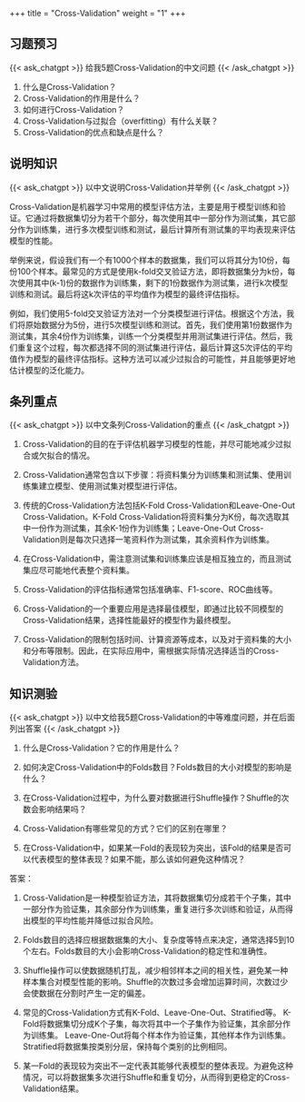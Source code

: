 +++
title = "Cross-Validation"
weight = "1"
+++
## 习题预习
{{< ask_chatgpt >}}
给我5题Cross-Validation的中文问题
{{< /ask_chatgpt >}}

1. 什么是Cross-Validation？
2. Cross-Validation的作用是什么？
3. 如何进行Cross-Validation？
4. Cross-Validation与过拟合（overfitting）有什么关联？
5. Cross-Validation的优点和缺点是什么？   

## 说明知识
{{< ask_chatgpt >}}
以中文说明Cross-Validation并举例
{{< /ask_chatgpt >}}

Cross-Validation是机器学习中常用的模型评估方法，主要是用于模型训练和验证。它通过将数据集切分为若干个部分，每次使用其中一部分作为测试集，其它部分作为训练集，进行多次模型训练和测试，最后计算所有测试集的平均表现来评估模型的性能。

举例来说，假设我们有一个有1000个样本的数据集，我们可以将其分为10份，每份100个样本。最常见的方式是使用k-fold交叉验证方法，即将数据集分为k份，每次使用其中(k-1)份的数据作为训练集，剩下的1份数据作为测试集，进行k次模型训练和测试。最后将这k次评估的平均值作为模型的最终评估指标。

例如，我们使用5-fold交叉验证方法对一个分类模型进行评估。根据这个方法，我们将原始数据分为5份，进行5次模型训练和测试。首先，我们使用第1份数据作为测试集，其余4份作为训练集，训练一个分类模型并用测试集进行评估。然后，我们重复这个过程，每次都选择不同的测试集进行评估，最后计算这5次评估的平均值作为模型的最终评估指标。这种方法可以减少过拟合的可能性，并且能够更好地估计模型的泛化能力。   

## 条列重点
{{< ask_chatgpt >}}
以中文条列Cross-Validation的重点
{{< /ask_chatgpt >}}

1. Cross-Validation的目的在于评估机器学习模型的性能，并尽可能地减少过拟合或欠拟合的情况。

2. Cross-Validation通常包含以下步骤：将资料集分为训练集和测试集、使用训练集建立模型、使用测试集对模型进行评估。

3. 传统的Cross-Validation方法包括K-Fold Cross-Validation和Leave-One-Out Cross-Validation。K-Fold Cross-Validation将资料集分为K份，每次选取其中一份作为测试集，其余K-1份作为训练集；Leave-One-Out Cross-Validation则是每次只选择一笔资料作为测试集，其余资料作为训练集。

4. 在Cross-Validation中，需注意测试集和训练集应该是相互独立的，而且测试集应尽可能地代表整个资料集。

5. Cross-Validation的评估指标通常包括准确率、F1-score、ROC曲线等。

6. Cross-Validation的一个重要应用是选择最佳模型，即通过比较不同模型的Cross-Validation结果，选择性能最好的模型作为最终模型。

7. Cross-Validation的限制包括时间、计算资源等成本，以及对于资料集的大小和分布等限制。因此，在实际应用中，需根据实际情况选择适当的Cross-Validation方法。   

## 知识测验
{{< ask_chatgpt >}}
以中文给我5题Cross-Validation的中等难度问题，并在后面列出答案
{{< /ask_chatgpt >}}

1. 什么是Cross-Validation？它的作用是什么？

2. 如何决定Cross-Validation中的Folds数目？Folds数目的大小对模型的影响是什么？

3. 在Cross-Validation过程中，为什么要对数据进行Shuffle操作？Shuffle的次数会影响结果吗？

4. Cross-Validation有哪些常见的方式？它们的区别在哪里？

5. 在Cross-Validation中，如果某一Fold的表现较为突出，该Fold的结果是否可以代表模型的整体表现？如果不能，那么该如何避免这种情况？

答案：

1. Cross-Validation是一种模型验证方法，其将数据集切分成若干个子集，其中一部分作为验证集，其余部分作为训练集，重复进行多次训练和验证，从而得出模型的平均性能并降低过拟合风险。

2. Folds数目的选择应根据数据集的大小、复杂度等特点来决定，通常选择5到10个左右。Folds数目的大小会影响Cross-Validation的稳定性和准确性。

3. Shuffle操作可以使数据随机打乱，减少相邻样本之间的相关性，避免某一种样本集合对模型性能的影响。Shuffle的次数过多会增加运算时间，次数过少会使数据在分割时产生一定的偏差。

4. 常见的Cross-Validation方式有K-Fold、Leave-One-Out、Stratified等。 K-Fold将数据集切分成K个子集，每次将其中一个子集作为验证集，其余部分作为训练集。 Leave-One-Out将每个样本作为验证集，其他样本作为训练集。 Stratified将数据集按类别分层，保持每个类别的比例相同。

5. 某一Fold的表现较为突出不一定代表其能够代表模型的整体表现。为避免这种情况，可以将数据集多次进行Shuffle和重复切分，从而得到更稳定的Cross-Validation结果。   

